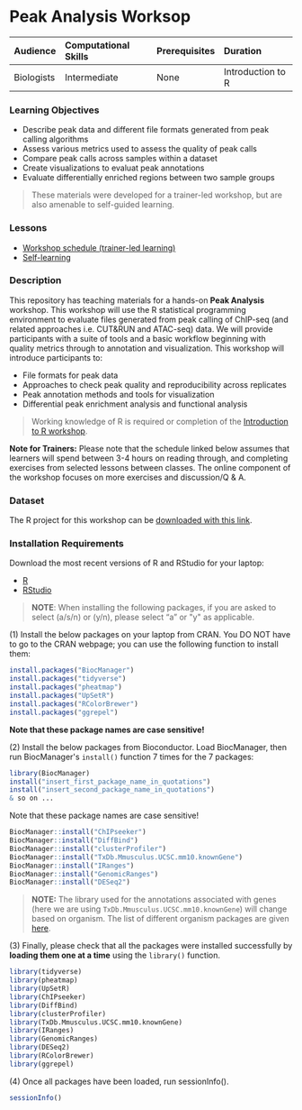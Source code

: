 # Peak Analysis Worksop

| Audience | Computational Skills | Prerequisites | Duration |
:----------|:----------|:----------|:----------|
| Biologists | Intermediate | None | Introduction to R |


### Learning Objectives 
 * Describe peak data and different file formats generated from peak calling algorithms 
 * Assess various metrics used to assess the quality of peak calls
 * Compare peak calls across samples within a dataset
 * Create visualizations to evaluat peak annotations
 * Evaluate differentially enriched regions between two sample groups 

> These materials were developed for a trainer-led workshop, but are also amenable to self-guided learning.


### Lessons
* [Workshop schedule (trainer-led learning)](schedule/README.md)
* [Self-learning]()

### Description
This repository has teaching materials for a hands-on **Peak Analysis** workshop. This workshop will use the R statistical programming environment to evaluate files generated from peak calling of ChIP-seq (and related approaches i.e. CUT&RUN and ATAC-seq) data. We will provide participants with a suite of tools and a basic workflow beginning with quality metrics through to annotation and visualization. This workshop will introduce participants to:

* File formats for peak data
* Approaches to check peak quality and reproducibility across replicates
* Peak annotation methods and tools for visualization
* Differential peak enrichment analysis and functional analysis

> Working knowledge of R is required or completion of the [Introduction to R workshop](https://hbctraining.github.io/Intro-to-R/). 

**Note for Trainers:** Please note that the schedule linked below assumes that learners will spend between 3-4 hours on reading through, and completing exercises from selected lessons between classes. The online component of the workshop focuses on more exercises and discussion/Q & A.


### Dataset 
The R project for this workshop can be [downloaded with this link](https://www.dropbox.com/scl/fi/s9mxwd7ttqgjt040m6bm2/Peak_analysis.zip?rlkey=ceqbv4pyx59jxsoa0xoh9l6kb&st=q7rlclil&dl=1).

### Installation Requirements 

Download the most recent versions of R and RStudio for your laptop:

 - [R](http://lib.stat.cmu.edu/R/CRAN/) 
 - [RStudio](https://www.rstudio.com/products/rstudio/download/#download)
 
> **NOTE**: When installing the following packages, if you are asked to select (a/s/n) or (y/n), please select “a” or "y" as applicable.

(1) Install the below packages on your laptop from CRAN. You DO NOT have to go to the CRAN webpage; you can use the following function to install them:


```r
install.packages("BiocManager")
install.packages("tidyverse")
install.packages("pheatmap")
install.packages("UpSetR")
install.packages("RColorBrewer")
install.packages("ggrepel")
```

**Note that these package names are case sensitive!**


(2) Install the below packages from Bioconductor. Load BiocManager, then run BiocManager's `install()` function 7 times for the 7 packages:

```r
library(BiocManager)
install("insert_first_package_name_in_quotations")
install("insert_second_package_name_in_quotations")
& so on ...
```

Note that these package names are case sensitive!

```r
BiocManager::install("ChIPseeker")
BiocManager::install("DiffBind")
BiocManager::install("clusterProfiler")
BiocManager::install("TxDb.Mmusculus.UCSC.mm10.knownGene")
BiocManager::install("IRanges")
BiocManager::install("GenomicRanges")
BiocManager::install("DESeq2")
```

> **NOTE:** The library used for the annotations associated with genes (here we are using `TxDb.Mmusculus.UCSC.mm10.knownGene`) will change based on organism. The list of different organism packages are given [here](https://github.com/hbctraining/Training-modules/raw/master/DGE-functional-analysis/img/available_annotations.png).

(3) Finally, please check that all the packages were installed successfully by **loading them one at a time** using the `library()` function.  

```r
library(tidyverse)
library(pheatmap)
library(UpSetR)
library(ChIPseeker)
library(DiffBind)
library(clusterProfiler)
library(TxDb.Mmusculus.UCSC.mm10.knownGene)
library(IRanges)
library(GenomicRanges)
library(DESeq2)
library(RColorBrewer)
library(ggrepel)
```

(4) Once all packages have been loaded, run sessionInfo().  

```r
sessionInfo()
```
